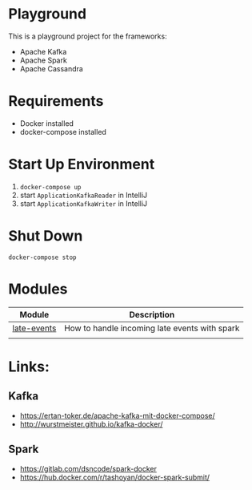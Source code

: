 # Playground
This is a playground project for the frameworks:
* Apache Kafka
* Apache Spark
* Apache Cassandra

# Requirements
* Docker installed
* docker-compose installed

# Start Up Environment
1. `docker-compose up`
2. start `ApplicationKafkaReader` in IntelliJ
3. start `ApplicationKafkaWriter` in IntelliJ

# Shut Down
`docker-compose stop`

# Modules
|  Module                              |  Description                                  |
|:------------------------------------:|:---------------------------------------------:|
| [late-events](late-events/readme.md) | How to handle incoming late events with spark |
|                                      |                                               |

# Links:

## Kafka
* https://ertan-toker.de/apache-kafka-mit-docker-compose/
* http://wurstmeister.github.io/kafka-docker/

## Spark
* https://gitlab.com/dsncode/spark-docker
* https://hub.docker.com/r/tashoyan/docker-spark-submit/ 

